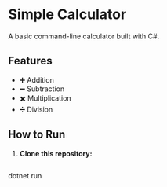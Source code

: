 # Simple Calculator

A basic command-line calculator built with C#.

## Features

- ➕ Addition
- ➖ Subtraction  
- ✖️ Multiplication
- ➗ Division  

## How to Run

1. **Clone this repository:**
   ```bash
   
dotnet run
